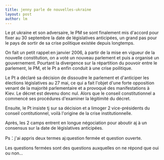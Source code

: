 ```yaml
---
title: jenny parle de nouvelles-ukraine 
layout: post
author: lm
---
```

<p>Le pt ukraine et son adversaire, le PM se sont finalement mis d&#39;accord pour fixer au 30 septembre la date de législatives anticipées, un grand pas pour le pays de sortir de sa crise politique existée depuis longtemps.</p>
<p>On fait un petit rappel:en janvier 2006, à partir de la mise en vigueur de la nouvelle constitution, on a voté un nouveau parlement et puis a organisé un gouvernement. Pourtant la divergence sur la répartition du pouvoir entre le parlement, le PM, et le Pt a enfin conduit à une crise poilitique.</p>
<p>Le Pt a déclaré sa décision de dissoudre le parlement et d&#39;anticiper les élections législatives au 27 mai, ce qui a fait l&#39;objet d&#39;une forte opposition venant de la majorité parlementaire et a provoqué des manifestations à Kiev. Le décret est devenu donc nul. Alors que le conseil constitutionnel a commencé ses procédures d&#39;examiner la légitimité du décret. </p>
<p>Ensuite, le Pt insiste tj sur sa décision et a limoger 2 vice-présidents du conseil contitutionnel, voilà l&#39;origine de la crise institutionnelle. </p>
<p>Après, les 2 camps entrent en longue négociation pour aboutir aj à un consensus sur la date de législatives anticipées.</p>
<p>Ps：j&#39;ai appris deux termes aj:question fermée et question ouverte. </p>
<p>Les questions fermées sont des questions auxquelles on ne répond que oui ou non... </p>
